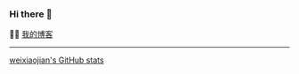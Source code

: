 ### Hi there 👋

:man_technologist:  [我的博客](http://blog.imwj.club/)

---------------------------------------------------------------------------------------------------------------------------------------------------------------------------------

[weixiaojian's GitHub stats](https://github-readme-stats.vercel.app/api?username=weixiaojian&show_icons=true&theme=dark)

<!--
**weixiaojian/weixiaojian** is a ✨ _special_ ✨ repository because its `README.md` (this file) appears on your GitHub profile.

Here are some ideas to get you started:

- 🔭 I’m currently working on ...
- 🌱 I’m currently learning ...
- 👯 I’m looking to collaborate on ...
- 🤔 I’m looking for help with ...
- 💬 Ask me about ...
- 📫 How to reach me: ...
- 😄 Pronouns: ...
- ⚡ Fun fact: ...
-->

